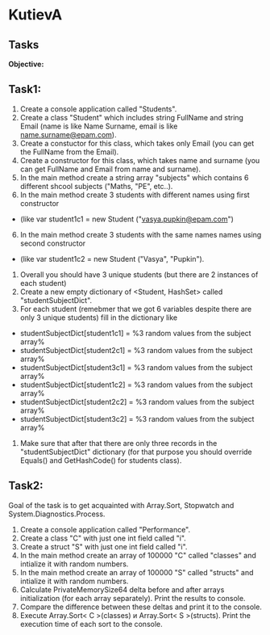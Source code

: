 # KutievA

## Tasks

**Objective:** 

## Task1:

1. Create a console application called "Students".
2. Create a class "Student" which includes string FullName and string Email (name is like Name Surname, email is like name.surname@epam.com).
3. Create a constuctor for this class, which takes only Email (you can get the FullName from the Email).
4. Create a constructor for this class, which takes name and surname (you can get FullName and Email from name and surname).
5. In the main method create a string array "subjects" which contains 6 different shcool subjects ("Maths, "PE", etc..).
6. In the main method create 3 students with different names using first constructor
- (like var student1c1 = new Student ("vasya.pupkin@epam.com")
6. In the main method create 3 students with the same names names using second constructor
- (like var student1c2 = new Student ("Vasya", "Pupkin").
1. Overall you should have 3 unique students (but there are 2 instances of each student)
2. Create a new empty dictionary of <Student, HashSet> called "studentSubjectDict".
3. For each student (remebmer that we got 6 variables despite there are only 3 unique students) fill in the dictionary like
- studentSubjectDict[student1c1] = %3 random values from the subject array%
- studentSubjectDict[student2c1] = %3 random values from the subject array%
- studentSubjectDict[student3c1] = %3 random values from the subject array%
- studentSubjectDict[student1c2] = %3 random values from the subject array%
- studentSubjectDict[student2c2] = %3 random values from the subject array%
- studentSubjectDict[student3c2] = %3 random values from the subject array%
1. Make sure that after that there are only three records in the "studentSubjectDict" dictionary (for that purpose you should override Equals() and GetHashCode() for students class).

## Task2: 
Goal of the task is to get acquainted with Array.Sort, Stopwatch and System.Diagnostics.Process.

1. Create a console application called "Performance".
2. Create a class "C" with just one int field called "i".
3. Create a struct "S" with just one int field called "i".
4. In the main method create an array of 100000 "C" called "classes" and intialize it with random numbers.
5. In the main method create an array of 100000 "S" called "structs" and intialize it with random numbers.
6. Calculate PrivateMemorySize64 delta before and after arrays initialization (for each array separately). Print the results to console.
7. Compare the difference between these deltas and print it to the console.
8. Execute Array.Sort< С >(classes) и Array.Sort< S >(structs). Print the execution time of each sort to the console.
